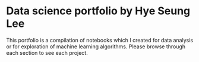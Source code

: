 # Data science portfolio by Hye Seung Lee
This portfolio is a compilation of notebooks which I created for data analysis or for exploration of machine learning algorithms. Please browse through each section to see each project.
